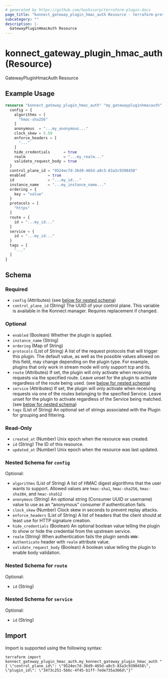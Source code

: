 ```yaml
---
# generated by https://github.com/hashicorp/terraform-plugin-docs
page_title: "konnect_gateway_plugin_hmac_auth Resource - terraform-provider-konnect"
subcategory: ""
description: |-
  GatewayPluginHmacAuth Resource
---
```


# konnect_gateway_plugin_hmac_auth (Resource)

GatewayPluginHmacAuth Resource

## Example Usage

```terraform
resource "konnect_gateway_plugin_hmac_auth" "my_gatewaypluginhmacauth" {
  config = {
    algorithms = [
      "hmac-sha256"
    ]
    anonymous  = "...my_anonymous..."
    clock_skew = 5.59
    enforce_headers = [
      "..."
    ]
    hide_credentials      = true
    realm                 = "...my_realm..."
    validate_request_body = true
  }
  control_plane_id = "9524ec7d-36d9-465d-a8c5-83a3c9390458"
  enabled          = true
  id               = "...my_id..."
  instance_name    = "...my_instance_name..."
  ordering = {
    key = "value"
  }
  protocols = [
    "https"
  ]
  route = {
    id = "...my_id..."
  }
  service = {
    id = "...my_id..."
  }
  tags = [
    "..."
  ]
}
```

<!-- schema generated by tfplugindocs -->
## Schema

### Required

- `config` (Attributes) (see [below for nested schema](#nestedatt--config))
- `control_plane_id` (String) The UUID of your control plane. This variable is available in the Konnect manager. Requires replacement if changed.

### Optional

- `enabled` (Boolean) Whether the plugin is applied.
- `instance_name` (String)
- `ordering` (Map of String)
- `protocols` (List of String) A list of the request protocols that will trigger this plugin. The default value, as well as the possible values allowed on this field, may change depending on the plugin type. For example, plugins that only work in stream mode will only support tcp and tls.
- `route` (Attributes) If set, the plugin will only activate when receiving requests via the specified route. Leave unset for the plugin to activate regardless of the route being used. (see [below for nested schema](#nestedatt--route))
- `service` (Attributes) If set, the plugin will only activate when receiving requests via one of the routes belonging to the specified Service. Leave unset for the plugin to activate regardless of the Service being matched. (see [below for nested schema](#nestedatt--service))
- `tags` (List of String) An optional set of strings associated with the Plugin for grouping and filtering.

### Read-Only

- `created_at` (Number) Unix epoch when the resource was created.
- `id` (String) The ID of this resource.
- `updated_at` (Number) Unix epoch when the resource was last updated.

<a id="nestedatt--config"></a>
### Nested Schema for `config`

Optional:

- `algorithms` (List of String) A list of HMAC digest algorithms that the user wants to support. Allowed values are `hmac-sha1`, `hmac-sha256`, `hmac-sha384`, and `hmac-sha512`
- `anonymous` (String) An optional string (Consumer UUID or username) value to use as an “anonymous” consumer if authentication fails.
- `clock_skew` (Number) Clock skew in seconds to prevent replay attacks.
- `enforce_headers` (List of String) A list of headers that the client should at least use for HTTP signature creation.
- `hide_credentials` (Boolean) An optional boolean value telling the plugin to show or hide the credential from the upstream service.
- `realm` (String) When authentication fails the plugin sends `WWW-Authenticate` header with `realm` attribute value.
- `validate_request_body` (Boolean) A boolean value telling the plugin to enable body validation.


<a id="nestedatt--route"></a>
### Nested Schema for `route`

Optional:

- `id` (String)


<a id="nestedatt--service"></a>
### Nested Schema for `service`

Optional:

- `id` (String)

## Import

Import is supported using the following syntax:

```shell
terraform import konnect_gateway_plugin_hmac_auth.my_konnect_gateway_plugin_hmac_auth "{ \"control_plane_id\": \"9524ec7d-36d9-465d-a8c5-83a3c9390458\",  \"plugin_id\": \"3473c251-5b6c-4f45-b1ff-7ede735a366d\"}"
```
